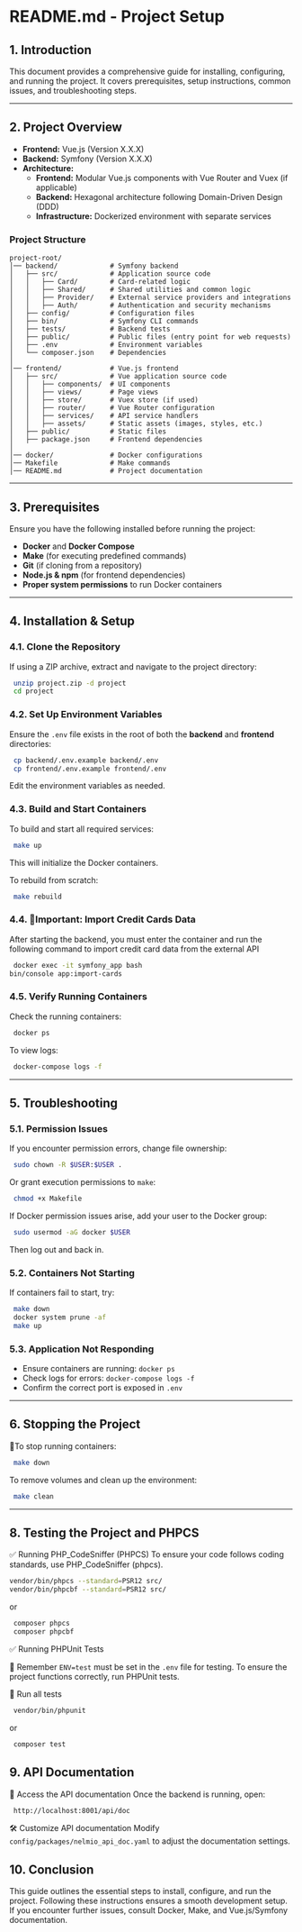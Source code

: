# README.md - Project Setup

## 1. Introduction
This document provides a comprehensive guide for installing, configuring, and running the project. It covers prerequisites, setup instructions, common issues, and troubleshooting steps.

---

## 2. Project Overview
- **Frontend:** Vue.js (Version X.X.X)
- **Backend:** Symfony (Version X.X.X)
- **Architecture:**
    - **Frontend:** Modular Vue.js components with Vue Router and Vuex (if applicable)
    - **Backend:** Hexagonal architecture following Domain-Driven Design (DDD)
    - **Infrastructure:** Dockerized environment with separate services

### Project Structure
```
project-root/
│── backend/             # Symfony backend
│   ├── src/             # Application source code
│   │   ├── Card/        # Card-related logic
│   │   ├── Shared/      # Shared utilities and common logic
│   │   ├── Provider/    # External service providers and integrations
│   │   ├── Auth/        # Authentication and security mechanisms
│   ├── config/          # Configuration files
│   ├── bin/             # Symfony CLI commands
│   ├── tests/           # Backend tests
│   ├── public/          # Public files (entry point for web requests)
│   ├── .env             # Environment variables
│   └── composer.json    # Dependencies
│
│── frontend/            # Vue.js frontend
│   ├── src/             # Vue application source code
│   │   ├── components/  # UI components
│   │   ├── views/       # Page views
│   │   ├── store/       # Vuex store (if used)
│   │   ├── router/      # Vue Router configuration
│   │   ├── services/    # API service handlers
│   │   ├── assets/      # Static assets (images, styles, etc.)
│   ├── public/          # Static files
│   ├── package.json     # Frontend dependencies
│
│── docker/              # Docker configurations
│── Makefile             # Make commands
│── README.md            # Project documentation
```

---

## 3. Prerequisites
Ensure you have the following installed before running the project:

- **Docker** and **Docker Compose**
- **Make** (for executing predefined commands)
- **Git** (if cloning from a repository)
- **Node.js & npm** (for frontend dependencies)
- **Proper system permissions** to run Docker containers

---

## 4. Installation & Setup

### 4.1. Clone the Repository
If using a ZIP archive, extract and navigate to the project directory:
```bash
 unzip project.zip -d project
 cd project
```

### 4.2. Set Up Environment Variables
Ensure the `.env` file exists in the root of both the **backend** and **frontend** directories:
```bash
 cp backend/.env.example backend/.env
 cp frontend/.env.example frontend/.env
```
Edit the environment variables as needed.

### 4.3. Build and Start Containers
To build and start all required services:
```bash
 make up
```
This will initialize the Docker containers.


To rebuild from scratch:
```bash
 make rebuild
```
### 4.4. 🚨Important: Import Credit Cards Data
After starting the backend, you must enter the container and run 
the following command to import credit card data from the external API
```bash
 docker exec -it symfony_app bash
bin/console app:import-cards
```

### 4.5. Verify Running Containers
Check the running containers:
```bash
 docker ps
```
To view logs:
```bash
 docker-compose logs -f
```

---

## 5. Troubleshooting

### 5.1. Permission Issues
If you encounter permission errors, change file ownership:
```bash
 sudo chown -R $USER:$USER .
```
Or grant execution permissions to `make`:
```bash
 chmod +x Makefile
```
If Docker permission issues arise, add your user to the Docker group:
```bash
 sudo usermod -aG docker $USER
```
Then log out and back in.

### 5.2. Containers Not Starting
If containers fail to start, try:
```bash
 make down
 docker system prune -af
 make up
```

### 5.3. Application Not Responding
- Ensure containers are running: `docker ps`
- Check logs for errors: `docker-compose logs -f`
- Confirm the correct port is exposed in `.env`

---

## 6. Stopping the Project
📌To stop running containers:
```bash
 make down
```
To remove volumes and clean up the environment:
```bash
 make clean
```

---
## 8. Testing the Project and PHPCS
✅ Running PHP_CodeSniffer (PHPCS)
To ensure your code follows coding standards, use PHP_CodeSniffer (phpcs).
```bash
vendor/bin/phpcs --standard=PSR12 src/
vendor/bin/phpcbf --standard=PSR12 src/
```
or
```bash
 composer phpcs
 composer phpcbf
 ```
✅ Running PHPUnit Tests

🚨 Remember `ENV=test` must be set in the `.env` file for testing.
To ensure the project functions correctly, run PHPUnit tests.

📌 Run all tests
```bash
 vendor/bin/phpunit
```
or
```bash
 composer test
```
## 9. API Documentation
🚀 Access the API documentation
Once the backend is running, open:
```bash
 http://localhost:8001/api/doc
```
🛠 Customize API documentation
Modify `config/packages/nelmio_api_doc.yaml` to adjust the documentation settings.

## 10. Conclusion
This guide outlines the essential steps to install, configure, and run the project. Following these instructions ensures a smooth development setup. If you encounter further issues, consult Docker, Make, and Vue.js/Symfony documentation.


